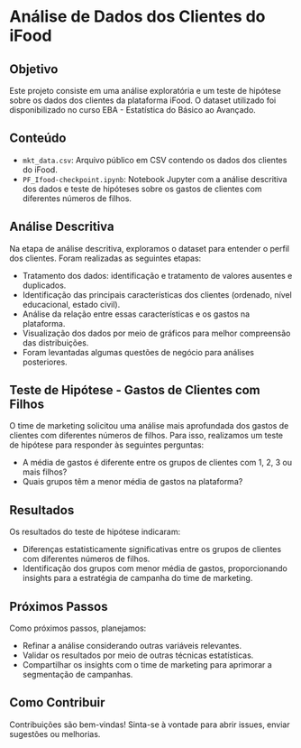 # Análise de Dados dos Clientes do iFood

## Objetivo

Este projeto consiste em uma análise exploratória e um teste de hipótese sobre os dados dos clientes da plataforma iFood. O dataset utilizado foi disponibilizado no curso EBA - Estatística do Básico ao Avançado.

## Conteúdo

- `mkt_data.csv`: Arquivo público em CSV contendo os dados dos clientes do iFood. 
- `PF_Ifood-checkpoint.ipynb`: Notebook Jupyter com a análise descritiva dos dados e teste de hipóteses sobre os gastos de clientes com diferentes números de filhos.


## Análise Descritiva

Na etapa de análise descritiva, exploramos o dataset para entender o perfil dos clientes. Foram realizadas as seguintes etapas:

- Tratamento dos dados: identificação e tratamento de valores ausentes e duplicados.
- Identificação das principais características dos clientes (ordenado, nível educacional, estado civil).
- Análise da relação entre essas características e os gastos na plataforma.
- Visualização dos dados por meio de gráficos para melhor compreensão das distribuições.
- Foram levantadas algumas questões de negócio para análises posteriores.

## Teste de Hipótese - Gastos de Clientes com Filhos

O time de marketing solicitou uma análise mais aprofundada dos gastos de clientes com diferentes números de filhos. Para isso, realizamos um teste de hipótese para responder às seguintes perguntas:
- A média de gastos é diferente entre os grupos de clientes com 1, 2, 3 ou mais filhos?
- Quais grupos têm a menor média de gastos na plataforma?

## Resultados

Os resultados do teste de hipótese indicaram:
- Diferenças estatisticamente significativas entre os grupos de clientes com diferentes números de filhos.
- Identificação dos grupos com menor média de gastos, proporcionando insights para a estratégia de campanha do time de marketing.

## Próximos Passos

Como próximos passos, planejamos:
- Refinar a análise considerando outras variáveis relevantes.
- Validar os resultados por meio de outras técnicas estatísticas.
- Compartilhar os insights com o time de marketing para aprimorar a segmentação de campanhas.

## Como Contribuir

Contribuições são bem-vindas! Sinta-se à vontade para abrir issues, enviar sugestões ou melhorias.


